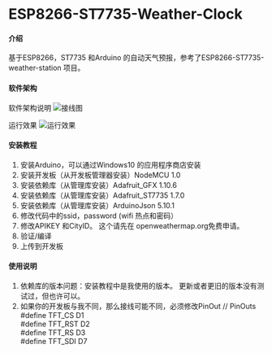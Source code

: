 # ESP8266-ST7735-Weather-Clock

#### 介绍
基于ESP8266，ST7735 和Arduino 的自动天气预报，参考了ESP8266-ST7735-weather-station 项目。

#### 软件架构
软件架构说明
![接线图](https://images.gitee.com/uploads/images/2021/0326/080452_e6d8a2cb_335951.png "屏幕截图.png")

运行效果
![运行效果](https://images.gitee.com/uploads/images/2021/0326/081338_21b06cf9_335951.png "屏幕截图.png")
#### 安装教程

1.  安装Arduino，可以通过Windows10 的应用程序商店安装
2.  安装开发板（从开发板管理器安装）NodeMCU 1.0
3.  安装依赖库（从管理库安装）Adafruit_GFX 1.10.6
4.  安装依赖库（从管理库安装）Adafruit_ST7735  1.7.0
5.  安装依赖库（从管理库安装）ArduinoJson 5.10.1 
6.  修改代码中的ssid，password (wifi 热点和密码）
7.  修改APIKEY 和CityID。 这个请先在 openweathermap.org免费申请。 
8.  验证/编译
9.  上传到开发板

#### 使用说明

1.  依赖库的版本问题：安装教程中是我使用的版本。 更新或者更旧的版本没有测试过，但也许可以。
2.  如果你的开发板与我不同，那么接线可能不同，必须修改PinOut
// PinOuts
#define TFT_CS     D1  
#define TFT_RST    D2  
#define TFT_RS     D3     
#define TFT_SDI    D7     

